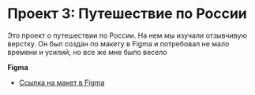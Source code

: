 # Проект 3: Путешествие по России

Это проект о путешествии по России. На нем мы изучали отзывчивую верстку. Он был создан по макету в Figma и потребовал не мало времени и усилий, но все же мне было весело

**Figma**

* [Ссылка на макет в Figma](https://www.figma.com/file/MTZ7K0gUaN07iNIj8YCcLm/Russia-(mobile)-(Copy)?node-id=0%3A1)

